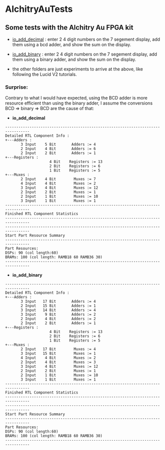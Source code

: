 # AlchitryAuTests

 ## Some tests with the Alchitry Au FPGA kit

 - [io_add_decimal](https://github.com/dheijl/AlchitryAuTests/tree/main/io_add_decimal) : enter 2 4 digit numbers on the 7 segement display, add them using a bcd adder, and show the sum on the display.

 - [io_add_binary](https://github.com/dheijl/AlchitryAuTests/tree/main/io_add_binary) : enter 2 4 digit numbers on the 7 segement display, add them using a binary adder, and show the sum on the display.

 - the other folders are just experiments to arrive at the above, like following the Lucid V2 tutorials.

### Surprise:
Contrary to what I would have expected, using the BCD adder is more resource efficient than using the binary adder, I assume the conversions BCD => binary => BCD are the cause of that:

-  **io_add_decimal**

```
---------------------------------------------------------------------------------
Detailed RTL Component Info : 
+---Adders : 
	   3 Input    5 Bit       Adders := 4     
	   2 Input    4 Bit       Adders := 6     
	   2 Input    2 Bit       Adders := 1     
+---Registers : 
	                4 Bit    Registers := 13    
	                2 Bit    Registers := 6     
	                1 Bit    Registers := 5     
+---Muxes : 
	   2 Input    4 Bit        Muxes := 7     
	   4 Input    4 Bit        Muxes := 2     
	   3 Input    4 Bit        Muxes := 12    
	   2 Input    2 Bit        Muxes := 1     
	   2 Input    1 Bit        Muxes := 10    
	   3 Input    1 Bit        Muxes := 1     
---------------------------------------------------------------------------------
Finished RTL Component Statistics 
---------------------------------------------------------------------------------
---------------------------------------------------------------------------------
Start Part Resource Summary
---------------------------------------------------------------------------------
Part Resources:
DSPs: 90 (col length:60)
BRAMs: 100 (col length: RAMB18 60 RAMB36 30)
---------------------------------------------------------------------------------

```
- **io_add_binary**

```
---------------------------------------------------------------------------------
Detailed RTL Component Info : 
+---Adders : 
	   3 Input   17 Bit       Adders := 4     
	   2 Input   15 Bit       Adders := 1     
	   3 Input   14 Bit       Adders := 4     
	   3 Input    9 Bit       Adders := 2     
	   2 Input    4 Bit       Adders := 2     
	   2 Input    2 Bit       Adders := 1     
+---Registers : 
	                4 Bit    Registers := 13    
	                2 Bit    Registers := 6     
	                1 Bit    Registers := 5     
+---Muxes : 
	   2 Input   17 Bit        Muxes := 4     
	   3 Input   15 Bit        Muxes := 1     
	   4 Input    4 Bit        Muxes := 2     
	   2 Input    4 Bit        Muxes := 3     
	   3 Input    4 Bit        Muxes := 12    
	   2 Input    2 Bit        Muxes := 1     
	   2 Input    1 Bit        Muxes := 10    
	   3 Input    1 Bit        Muxes := 1     
---------------------------------------------------------------------------------
Finished RTL Component Statistics 
---------------------------------------------------------------------------------
---------------------------------------------------------------------------------
Start Part Resource Summary
---------------------------------------------------------------------------------
Part Resources:
DSPs: 90 (col length:60)
BRAMs: 100 (col length: RAMB18 60 RAMB36 30)
---------------------------------------------------------------------------------

```
